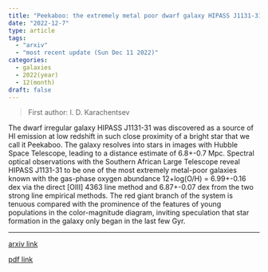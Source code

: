 ```yaml
---
title: "Peekaboo: the extremely metal poor dwarf galaxy HIPASS J1131-31"
date: "2022-12-7"
type: article
tags:
  - "arxiv"
  - "most recent update (Sun Dec 11 2022)"
categories:
  - galaxies
  - 2022(year)
  - 12(month)
draft: false
---
```


> First author: I. D. Karachentsev

 The dwarf irregular galaxy HIPASS J1131-31 was discovered as a source of HI
emission at low redshift in such close proximity of a bright star that we call
it Peekaboo. The galaxy resolves into stars in images with Hubble Space
Telescope, leading to a distance estimate of 6.8+-0.7 Mpc. Spectral optical
observations with the Southern African Large Telescope reveal HIPASS J1131-31
to be one of the most extremely metal-poor galaxies known with the gas-phase
oxygen abundance 12+log(O/H) = 6.99+-0.16 dex via the direct [OIII] 4363 line
method and 6.87+-0.07 dex from the two strong line empirical methods. The red
giant branch of the system is tenuous compared with the prominence of the
features of young populations in the color-magnitude diagram, inviting
speculation that star formation in the galaxy only began in the last few Gyr.

---
[arxiv link](http://arxiv.org/abs/2212.03478v1)

[pdf link](http://arxiv.org/pdf/2212.03478v1)